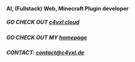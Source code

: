 #### AI, (Fullstack) Web, Minecraft Plugin developer 

##### GO CHECK OUT [c4vxl cloud](https://github.com/c4vxl-cloud/)
##### GO CHECK OUT MY [homepage](https://c4vxl.de/)
##### CONTACT: contact@c4vxl.de
